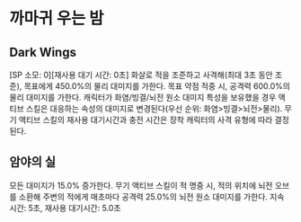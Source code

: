 # 까마귀 우는 밤

## Dark Wings

[SP 소모: 0][재사용 대기 시간: 0초] 화살로 적을 조준하고 사격해(최대 3초 동안 조준), 목표에게 450.0%의 물리 대미지를 가한다. 목표 약점 적중 시, 공격력 600.0%의 물리 대미지를 가한다. 캐릭터가 화염/빙결/뇌전 원소 대미지 특성을 보유했을 경우 액티브 스킬은 대응하는 속성의 대미지로 변경된다(우선 순위: 화염>빙결>뇌전>물리). 무기 액티브 스킬의 재사용 대기시간과 충전 시간은 장착 캐릭터의 사격 유형에 따라 결정된다.

## 암야의 실

모든 대미지가 15.0% 증가한다. 무기 액티브 스킬이 적 명중 시, 적의 위치에 뇌전 오브를 소환해 주변의 적에게 매초마다 공격력 25.0%의 뇌전 원소 대미지를 가한다. 지속 시간: 5초, 재사용 대기시간: 5.0초
